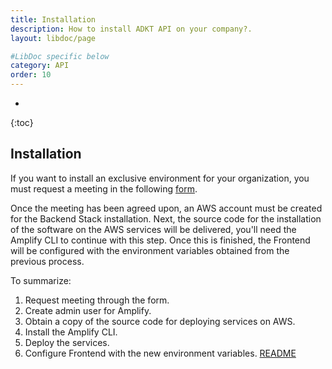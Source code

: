 ```yaml
---
title: Installation
description: How to install ADKT API on your company?.
layout: libdoc/page

#LibDoc specific below
category: API
order: 10
---
```

* 
{:toc}


## Installation

If you want to install an exclusive environment for your organization, you must request a meeting in the following [form](https://forms.gle/ttzV3CFhkDC7m3DV9). 

Once the meeting has been agreed upon, an AWS account must be created for the Backend Stack installation. Next, the source code for the installation of the software on the AWS services will be delivered, you'll need the Amplify CLI to continue with this step. Once this is finished, the Frontend will be configured with the environment variables obtained from the previous process.

To summarize:
1. Request meeting through the form.
2. Create admin user for Amplify.
3. Obtain a copy of the source code for deploying services on AWS.
4. Install the Amplify CLI.
5. Deploy the services.
6. Configure Frontend with the new environment variables. [README](./adkt-ui-install.md)